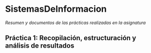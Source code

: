 # SistemasDeInformacion

_Resumen y documentos de las prácticas realizadas en la asignatura_

## Práctica 1: Recopilación, estructuración y análisis de resultados
